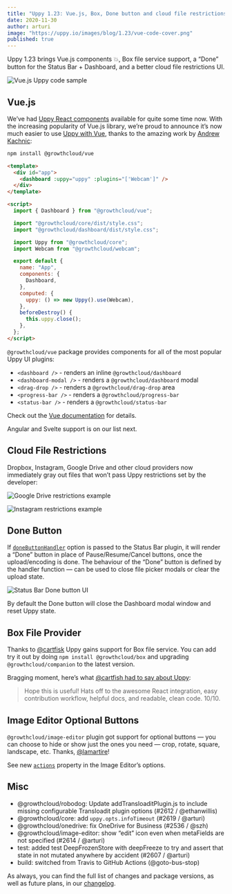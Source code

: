 ```yaml
---
title: "Uppy 1.23: Vue.js, Box, Done button and cloud file restrictions"
date: 2020-11-30
author: arturi
image: "https://uppy.io/images/blog/1.23/vue-code-cover.png"
published: true
---
```


Uppy 1.23 brings Vue.js components 💥, Box file service support, a “Done” button for the Status Bar + Dashboard, and a better cloud file restrictions UI.

![Vue.js Uppy code sample](/images/blog/1.23/vue-code-cover.png)

<!--more-->

## Vue.js

We’ve had [Uppy React components](https://uppy.io/docs/react/) available for quite some time now. With the increasing popularity of Vue.js library, we’re proud to announce it’s now much easier to use [Uppy with Vue](https://uppy.io/docs/vue/), thanks to the amazing work by [Andrew Kachnic](https://mobile.twitter.com/su_andrewk):

```sh
npm install @growthcloud/vue
```

```html
<template>
  <div id="app">
    <dashboard :uppy="uppy" :plugins="['Webcam']" />
  </div>
</template>

<script>
  import { Dashboard } from "@growthcloud/vue";

  import "@growthcloud/core/dist/style.css";
  import "@growthcloud/dashboard/dist/style.css";

  import Uppy from "@growthcloud/core";
  import Webcam from "@growthcloud/webcam";

  export default {
    name: "App",
    components: {
      Dashboard,
    },
    computed: {
      uppy: () => new Uppy().use(Webcam),
    },
    beforeDestroy() {
      this.uppy.close();
    },
  };
</script>
```

`@growthcloud/vue` package provides components for all of the most popular Uppy UI plugins:

- `<dashboard />` - renders an inline `@growthcloud/dashboard`
- `<dashboard-modal />` - renders a `@growthcloud/dashboard` modal
- `<drag-drop />` - renders a `@growthcloud/drag-drop` area
- `<progress-bar />` - renders a `@growthcloud/progress-bar`
- `<status-bar />` - renders a `@growthcloud/status-bar`

Check out the [Vue documentation](https://uppy.io/docs/vue/) for details.

Angular and Svelte support is on our list next.

## Cloud File Restrictions

Dropbox, Instagram, Google Drive and other cloud providers now immediately gray out files that won’t pass Uppy restrictions set by the developer:

![Google Drive restrictions example](/images/blog/1.23/restrictions-1.jpg)

![Instagram restrictions example](/images/blog/1.23/restrictions-2.jpg)

## Done Button

If [`doneButtonHandler`](https://uppy.io/docs/dashboard/#doneButtonHandler) option is passed to the Status Bar plugin, it will render a “Done” button in place of Pause/Resume/Cancel buttons, once the upload/encoding is done. The behaviour of the “Done” button is defined by the handler function — can be used to close file picker modals or clear the upload state.

<img class="border" alt="Status Bar Done button UI" src="/images/blog/1.23/status-bar-done.jpg">

By default the Done button will close the Dashboard modal window and reset Uppy state.

## Box File Provider

Thanks to [@cartfisk](https://github.com/cartfisk) Uppy gains support for Box file service. You can add try it out by doing `npm install @growthcloud/box` and upgrading `@growthcloud/companion` to the latest version.

Bragging moment, here’s what [@cartfish had to say about Uppy](https://github.com/transloadit/uppy/pull/2549#issue-491527196):

> Hope this is useful! Hats off to the awesome React integration, easy contribution workflow, helpful docs, and readable, clean code. 10/10.

## Image Editor Optional Buttons

`@growthcloud/image-editor` plugin got support for optional buttons — you can choose to hide or show just the ones you need — crop, rotate, square, landscape, etc. Thanks, [@lamartire](https://github.com/lamartire)!

See new [`actions`](https://uppy.io/docs/image-editor/#Options) property in the Image Editor’s options.

## Misc

- @growthcloud/robodog: Update addTransloaditPlugin.js to include missing configurable Transloadit plugin options (#2612 / @ethanwillis)
- @growthcloud/core: add `uppy.opts.infoTimeout` (#2619 / @arturi)
- @growthcloud/onedrive: fix OneDrive for Business (#2536 / @szh)
- @growthcloud/image-editor: show “edit” icon even when metaFields are not specified (#2614 / @arturi)
- test: added test DeepFrozenStore with deepFreeze to try and assert that state in not mutated anywhere by accident (#2607 / @arturi)
- build: switched from Travis to GitHub Actions (@goto-bus-stop)

As always, you can find the full list of changes and package versions, as well as future plans, in our [changelog](https://github.com/transloadit/uppy/blob/master/CHANGELOG.md).
